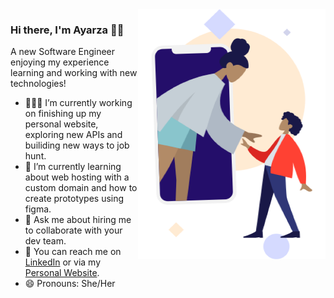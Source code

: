 <img src="https://github.com/ayarzam/ayarzam/blob/master/ayarzam_profile_picture.png" align="right" width=300px height=400px >

### Hi there, I'm Ayarza 👋🏾

A new Software Engineer enjoying my experience learning and working with new technologies!

- 👩🏽‍💻 I’m currently working on finishing up my personal website, exploring new APIs and builiding new ways to job hunt.
- 📖 I’m currently learning about web hosting with a custom domain and how to create prototypes using figma. 
- 💬 Ask me about hiring me to collaborate with your dev team.
- 📱 You can reach me on [LinkedIn](https://www.linkedin.com/in/ayarza-manwaring/) or via my [Personal Website](https://www.ayarzamanwaring.com/).
- 😄 Pronouns: She/Her




<!--
**ayarzam/ayarzam** is a ✨ _special_ ✨ repository because its `README.md` (this file) appears on your GitHub profile.

Here are some ideas to get you started:

- 🔭 I’m currently working on ...
- 🌱 I’m currently learning ...
- 👯 I’m looking to collaborate on ...
- 🤔 I’m looking for help with ...
- 💬 Ask me about ...
- 📫 How to reach me: ...
- 😄 Pronouns: ...
- ⚡ Fun fact: ...
-->
